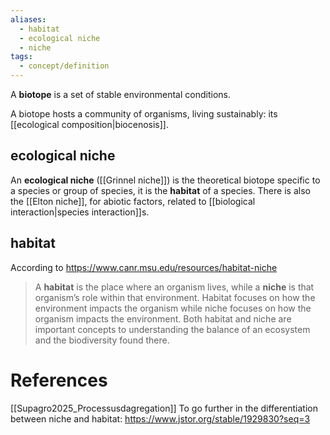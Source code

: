 ```yaml
---
aliases:
  - habitat
  - ecological niche
  - niche
tags:
  - concept/definition
---
```

A **biotope** is a set of stable environmental conditions.

A biotope hosts a community of organisms, living sustainably: its [[ecological composition|biocenosis]].
## ecological niche
An **ecological niche** ([[Grinnel niche]]) is the theoretical biotope specific to a species or group of species, it is the **habitat** of a species. There is also the [[Elton niche]], for abiotic factors, related to [[biological interaction|species interaction]]s.
## habitat
According to https://www.canr.msu.edu/resources/habitat-niche
> A **habitat** is the place where an organism lives, while a **niche** is that organism’s role within that environment. Habitat focuses on how the environment impacts the organism while niche focuses on how the organism impacts the environment. Both habitat and niche are important concepts to understanding the balance of an ecosystem and the biodiversity found there.
# References
[[Supagro2025_Processusdagregation]]
To go further in the differentiation between niche and habitat: https://www.jstor.org/stable/1929830?seq=3